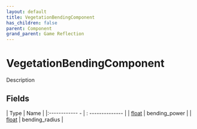 ```yaml
---
layout: default
title: VegetationBendingComponent
has_children: false
parent: Component
grand_parent: Game Reflection
---
```

# VegetationBendingComponent
Description 

## Fields
| Type | Name |
|:------------ - | : -------------- |
| [float](game-reflection/components/float.md) | bending_power |
| [float](game-reflection/components/float.md) | bending_radius |
